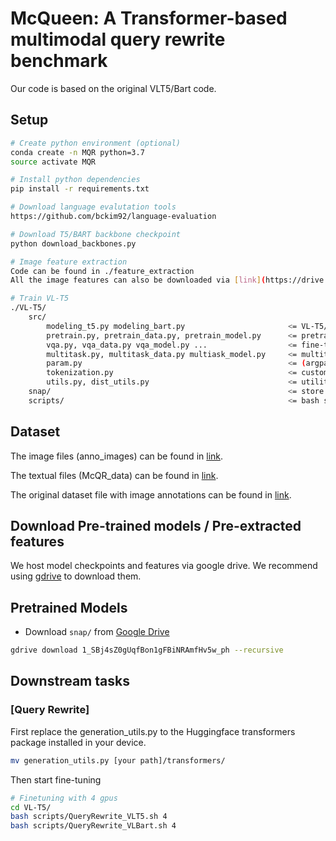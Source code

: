 # McQueen: A Transformer-based multimodal query rewrite benchmark

Our code is based on the original VLT5/Bart code.

## Setup
```bash
# Create python environment (optional)
conda create -n MQR python=3.7
source activate MQR

# Install python dependencies
pip install -r requirements.txt

# Download language evalutation tools
https://github.com/bckim92/language-evaluation

# Download T5/BART backbone checkpoint
python download_backbones.py

# Image feature extraction
Code can be found in ./feature_extraction
All the image features can also be downloaded via [link](https://drive.google.com/file/d/1V9lBmDJXPKAhiaGZKFUUhVkuNUcgkgq7/view?usp=sharing)

# Train VL-T5
./VL-T5/
    src/
        modeling_t5.py modeling_bart.py                       <= VL-T5/VL-BART model classes
        pretrain.py, pretrain_data.py, pretrain_model.py      <= pretraining
        vqa.py, vqa_data.py vqa_model.py ...                  <= fine-tuning on downstream tasks (ex. VQA, GQA, NLVR2)
        multitask.py, multitask_data.py multiask_model.py     <= multitask learning on 7 downstream tasks
        param.py                                              <= (argparse) configuration
        tokenization.py                                       <= custom tokenizer
        utils.py, dist_utils.py                               <= utility functions
    snap/                                                     <= store weight checkpoints
    scripts/                                                  <= bash scripts for pretraining and finetuning
```

## Dataset
The image files (anno_images) can be found in [link](https://drive.google.com/file/d/14TJZORiFtvp7m3xbTpktA-u5fpx78UkT/view?usp=sharing). 

The textual files (McQR_data) can be found in [link](https://drive.google.com/file/d/1V9lBmDJXPKAhiaGZKFUUhVkuNUcgkgq7/view?usp=sharing).

The original dataset file with image annotations can be found in [link]().

## Download Pre-trained models / Pre-extracted features
We host model checkpoints and features via google drive.
We recommend using [gdrive](https://github.com/prasmussen/gdrive) to download them.

## Pretrained Models
- Download `snap/` from [Google Drive](https://drive.google.com/drive/folders/1_SBj4sZ0gUqfBon1gFBiNRAmfHv5w_ph?usp=sharing)
```bash
gdrive download 1_SBj4sZ0gUqfBon1gFBiNRAmfHv5w_ph --recursive
```


## Downstream tasks

### [Query Rewrite]
First replace the generation_utils.py to the Huggingface transformers package installed in your device.
```bash
mv generation_utils.py [your path]/transformers/
```

Then start fine-tuning
```bash
# Finetuning with 4 gpus
cd VL-T5/
bash scripts/QueryRewrite_VLT5.sh 4
bash scripts/QueryRewrite_VLBart.sh 4
```
